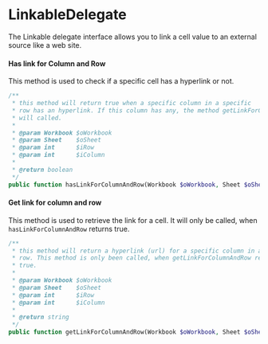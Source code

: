 # LinkableDelegate

The Linkable delegate interface allows you to link a cell value to an external source like
a web site.

#### Has link for Column and Row

This method is used to check if a specific cell has a hyperlink or not.

```php
/**
 * this method will return true when a specific column in a specific
 * row has an hyperlink. If this column has any, the method getLinkForColumnAndRow
 * will called.
 *
 * @param Workbook $oWorkbook
 * @param Sheet    $oSheet
 * @param int      $iRow
 * @param int      $iColumn
 *
 * @return boolean
 */
public function hasLinkForColumnAndRow(Workbook $oWorkbook, Sheet $oSheet, $iRow, $iColumn);
```

#### Get link for column and row

This method is used to retrieve the link for a cell. It will only be called, when
`hasLinkForColumnAndRow` returns true.

```php
/**
 * this method will return a hyperlink (url) for a specific column in a specific
 * row. This method is only been called, when getLinkForColumnAndRow returns
 * true.
 *
 * @param Workbook $oWorkbook
 * @param Sheet    $oSheet
 * @param int      $iRow
 * @param int      $iColumn
 *
 * @return string
 */
public function getLinkForColumnAndRow(Workbook $oWorkbook, Sheet $oSheet, $iRow, $iColumn);
```